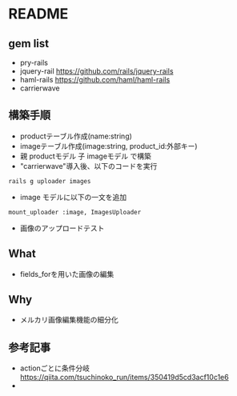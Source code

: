 # README

## gem list
* pry-rails
* jquery-rail https://github.com/rails/jquery-rails
* haml-rails https://github.com/haml/haml-rails
* carrierwave

## 構築手順
* productテーブル作成(name:string)
* imageテーブル作成(image:string, product_id:外部キー)
* 親 productモデル 子 imageモデル で構築
* "carrierwave"導入後、以下のコードを実行

```
rails g uploader images
```
* image モデルに以下の一文を追加

```
mount_uploader :image, ImagesUploader
```
* 画像のアップロードテスト

## What
* fields_forを用いた画像の編集

## Why
* メルカリ画像編集機能の細分化

## 参考記事
* actionごとに条件分岐 https://qiita.com/tsuchinoko_run/items/350419d5cd3acf10c1e6
*
